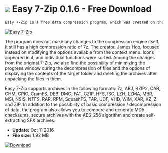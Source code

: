 # ![](https://cdn.softexe.net/static/icon/win.gif) Easy 7-Zip 0.1.6 - Free Download

```sh
Easy 7-Zip is a free data compression program, which was created on the basis of the popular 7-Zip (version 15.06). It offers the full functionality of its protoplast, and additionally introduces a number of minor changes and modifications, aimed at improving the comfort of working with the tool.
```
[![Easy 7-Zip](https://gallery.dpcdn.pl/imgc/Tools/48418/g_-_420x350_1.5_-_x20140314133538_0.png)](https://softexe.net/win/disks-files/compression/easy-7-zip:ppcbh.html)

The program does not make any changes to the compression engine itself. It still has a high compression ratio of 7z. The creator, James Hoo, focused instead on modifying the options available from the context menu. Icons appeared in it, and individual functions were sorted. Among the changes from the original 7-Zip, we also find the possibility of minimizing the progress window during the decompression of files and the options of displaying the contents of the target folder and deleting the archives after unpacking the files in them.
 
 Easy 7-Zip supports archives in the following formats: 7z, ARJ, BZIP2, CAB, CHM, CPIO, CramFS, DEB, DMG, FAT, GZIP, HFS, ISO, LZH, LZMA, MBR, MSI, NSIS, NTFS, RAR, RPM, SquashFS, TAR, UDF, VHD, WIM, XAR, XZ, Z and ZIP. In addition to the possibility of basic compression / decompression of data, the program also allows you to compare and generate MD5 checksums, secure archives with the AES-256 algorithm and create self-extracting SFX archives.


- **Update:** Oct 11 2016
- **File size:** 1.92 MB

[![Download](https://cdn.softexe.net/static/img/download.png)](https://softexe.net/win/disks-files/compression/easy-7-zip:ppcbh.html)

